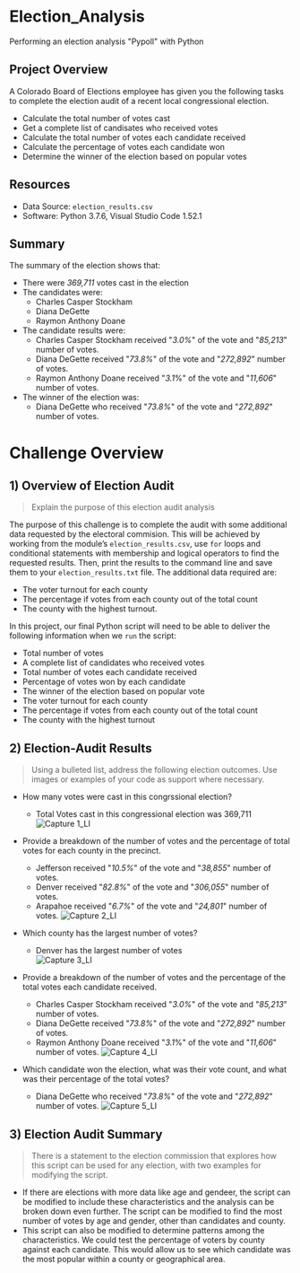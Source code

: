 # Election_Analysis
  Performing an election analysis "Pypoll" with Python 

## Project Overview
A Colorado Board of Elections employee has given you the following tasks to complete the election audit of a recent local congressional election.
 * Calculate the total number of votes cast
 * Get a complete list of candisates who received votes
 * Calculate the total number of votes each candidate received
 * Calculate the percentage of votes each candidate won
 * Determine the winner of the election based on popular votes

## Resources
  * Data Source: `election_results.csv` 
  * Software: Python 3.7.6, Visual Studio Code 1.52.1
  
## Summary
The summary of the election shows that:
* There were *369,711* votes cast in the election
* The candidates were:
   * Charles Casper Stockham
   * Diana DeGette
   * Raymon Anthony Doane
* The candidate results were:
   * Charles Casper Stockham received "*3.0%*" of the vote and "*85,213*" number of votes.
   * Diana DeGette received "*73.8%*" of the vote and "*272,892*" number of votes.
   * Raymon Anthony Doane received "*3.1*%" of the vote and "*11,606*" number of votes.
* The winner of the election was:
   * Diana DeGette who received "*73.8%*" of the vote and "*272,892*" number of votes.
 
 # Challenge Overview
 ## 1) Overview of Election Audit
 > Explain the purpose of this election audit analysis 
   
   The purpose of this challenge is to complete the audit with some additional data requested by the electoral commision. This will be achieved by working from the      module’s `election_results.csv`, use `for` loops and conditional statements with membership and logical operators to find the requested results. Then, print the results to the command line and save them to your `election_results.txt` file. The additional data required are:
   * The voter turnout for each county
   * The percentage if votes from each county out of the total count
   * The county with the highest turnout. 
   
In this project, our final Python script will need to be able to deliver the following information when we `run` the script: 
   * Total number of votes
   * A complete list of candidates who received votes
   * Total number of votes each candidate received
   * Percentage of votes won by each candidate
   * The winner of the election based on popular vote
   * The voter turnout for each county
   * The percentage if votes from each county out of the total count
   * The county with the highest turnout
  
 ## 2) Election-Audit Results
 > Using a bulleted list, address the following election outcomes. Use images or examples of your code as support where necessary.
 * How many votes were cast in this congrssional election?
   * Total Votes cast in this congressional election was 369,711  
![Capture 1_LI](https://user-images.githubusercontent.com/76136277/104855980-e224a080-58dd-11eb-852b-eb711e723caf.jpg)


 * Provide a breakdown of the number of votes and the percentage of total votes for each county in the precinct.
    * Jefferson received "*10.5%*" of the vote and "*38,855*" number of votes.
    * Denver received "*82.8%*" of the vote and "*306,055*" number of votes.
    * Arapahoe received "*6.7%*" of the vote and  "*24,801*" number of votes.
![Capture 2_LI](https://user-images.githubusercontent.com/76136277/104856105-a8a06500-58de-11eb-9e06-40e9aadb077b.jpg)


 * Which county has the largest number of votes?
    * Denver has the largest number of votes   
![Capture 3_LI](https://user-images.githubusercontent.com/76136277/104856191-219fbc80-58df-11eb-83c3-b0f128eb9375.jpg)


 * Provide a breakdown of the number of votes and the percentage of the total votes each candidate received.
    * Charles Casper Stockham received "*3.0%*" of the vote and "*85,213*" number of votes.
    * Diana DeGette received "*73.8%*" of the vote and "*272,892*" number of votes.
    * Raymon Anthony Doane received "*3.1*%" of the vote and "*11,606*" number of votes. 
![Capture 4_LI](https://user-images.githubusercontent.com/76136277/104856433-9fb09300-58e0-11eb-8429-d2aaa320408b.jpg)


 * Which candidate won the election, what was their vote count, and what was their percentage of the total votes?
    * Diana DeGette who received "*73.8%*" of the vote and "*272,892*" number of votes.
![Capture 5_LI](https://user-images.githubusercontent.com/76136277/104856528-34b38c00-58e1-11eb-81e1-5e38df837330.jpg)


## 3) Election Audit Summary
> There is a statement to the election commission that explores how this script can be used for any election, with two examples for modifying the script.
* If there are elections with more data like age and gendeer, the script can be modified to include these characteristics and the analysis can be broken down even further. The script can be modified to find the most number of votes by age and gender, other than candidates and county.
* This script can also be modified to determine patterns among the characteristics. We could test the percentage of voters by county against each candidate. This would allow us to see which candidate was the most popular within a county or geographical area.
